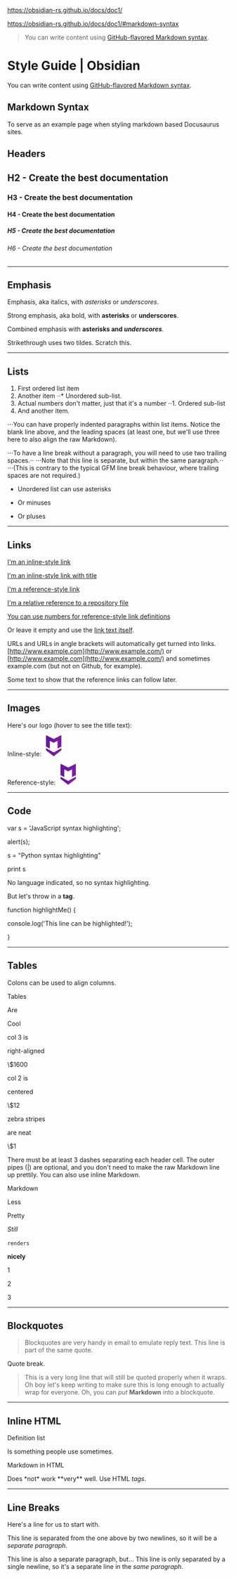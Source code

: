 https://obsidian-rs.github.io/docs/doc1/

https://obsidian-rs.github.io/docs/doc1/#markdown-syntax

> You can write content using [GitHub-flavored Markdown syntax](https://github.github.com/gfm/).

# Style Guide | Obsidian
You can write content using [GitHub-flavored Markdown syntax](https://github.github.com/gfm/).

Markdown Syntax
---------------

To serve as an example page when styling markdown based Docusaurus sites.

Headers
-------

H2 - Create the best documentation
----------------------------------

### H3 - Create the best documentation

#### H4 - Create the best documentation

##### H5 - Create the best documentation

###### H6 - Create the best documentation

***

Emphasis
--------

Emphasis, aka italics, with _asterisks_ or _underscores_.

Strong emphasis, aka bold, with **asterisks** or **underscores**.

Combined emphasis with **asterisks and _underscores_**.

Strikethrough uses two tildes. Scratch this.

***

Lists
-----

1.  First ordered list item
2.  Another item ⋅⋅\* Unordered sub-list.
3.  Actual numbers don't matter, just that it's a number ⋅⋅1. Ordered sub-list
4.  And another item.

⋅⋅⋅You can have properly indented paragraphs within list items. Notice the blank line above, and the leading spaces (at least one, but we'll use three here to also align the raw Markdown).

⋅⋅⋅To have a line break without a paragraph, you will need to use two trailing spaces.⋅⋅ ⋅⋅⋅Note that this line is separate, but within the same paragraph.⋅⋅ ⋅⋅⋅(This is contrary to the typical GFM line break behaviour, where trailing spaces are not required.)

*   Unordered list can use asterisks

*   Or minuses

*   Or pluses

***

Links
-----

[I'm an inline-style link](https://www.google.com/)

[I'm an inline-style link with title](https://www.google.com/ "Google's Homepage")

[I'm a reference-style link](https://www.mozilla.org/)

[I'm a relative reference to a repository file](https://obsidian-rs.github.io/docs/blob/master/LICENSE)

[You can use numbers for reference-style link definitions](http://slashdot.org/)

Or leave it empty and use the [link text itself](http://www.reddit.com/).

URLs and URLs in angle brackets will automatically get turned into links. [http://www.example.com](http://www.example.com/) or [http://www.example.com](http://www.example.com/) and sometimes example.com (but not on Github, for example).

Some text to show that the reference links can follow later.

***

Images
------

Here's our logo (hover to see the title text):

Inline-style: ![alt text](https://github.com/adam-p/markdown-here/raw/master/src/common/images/icon48.png "Logo Title Text 1")

Reference-style: ![alt text](https://github.com/adam-p/markdown-here/raw/master/src/common/images/icon48.png "Logo Title Text 2")

***

Code
----

var s \= 'JavaScript syntax highlighting';

alert(s);

s \= "Python syntax highlighting"

print s

No language indicated, so no syntax highlighting.

But let's throw in a <b>tag</b>.

function highlightMe() {

console.log('This line can be highlighted!');

}

***

Tables
------

Colons can be used to align columns.

Tables

Are

Cool

col 3 is

right-aligned

\\$1600

col 2 is

centered

\\$12

zebra stripes

are neat

\\$1

There must be at least 3 dashes separating each header cell. The outer pipes (|) are optional, and you don't need to make the raw Markdown line up prettily. You can also use inline Markdown.

Markdown

Less

Pretty

_Still_

`renders`

**nicely**

1

2

3

***

Blockquotes
-----------

> Blockquotes are very handy in email to emulate reply text. This line is part of the same quote.

Quote break.

> This is a very long line that will still be quoted properly when it wraps. Oh boy let's keep writing to make sure this is long enough to actually wrap for everyone. Oh, you can _put_ **Markdown** into a blockquote.

***

Inline HTML
-----------

Definition list

Is something people use sometimes.

Markdown in HTML

Does \*not\* work \*\*very\*\* well. Use HTML _tags_.

***

Line Breaks
-----------

Here's a line for us to start with.

This line is separated from the one above by two newlines, so it will be a _separate paragraph_.

This line is also a separate paragraph, but... This line is only separated by a single newline, so it's a separate line in the _same paragraph_.
